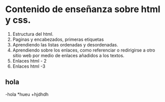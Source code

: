 # Contenido de enseñanza sobre html y css.
<ol>
    <li> Estructura del html.</li>
    <li> Paginas y encabezados, primeras etiquetas</li>
    <li> Aprendiendo las listas ordenadas y desordenadas.</li>
    <li>Aprendiendo sobre los enlaces, como referenciar o redirigirse a otro sitio web por medio de enlaces añadidos a los textos.</li>
    <li>Enlaces html - 2</li>
    <li>Enlaces html -3 </li>
</ol>

## hola
-hola
*hueu
+hjdhdh
